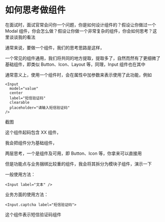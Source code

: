 # 如何思考做组件

在面试时，面试官常会问你一个问题，你是如何设计组件的？假设让你做过一个 Modal 组件，你会怎么做？假设让你做一个非常复杂的组件，你会如何思考？这里谈谈我的看法

通常来说，要做一个组件，我们的思考思路是这样，

一个常见的组件通用，我们将共同的地方提取，提取多了，自然而然有了更细微了基础组件，即类似 Button、Icon、Layout 等，同理，Input 组件也在其中

通常意义上，使用一个组件时，会在属性中加参数来表示使用了此功能，例如

```tsx
<Input
  model="value"
  center
  label="短信验证码"
  clearable
  placeholder="请输入短信验证码"
/>
```

截图

这个组件起码包含 XX 组件，

我会把组件分为基础组件，

两层思考，一个是组件及可用，即 Button、Icon 等，你拿来可以直接用

但是功能点与业务捆绑比较重的组件，我会将其拆分为模块子组件，演示一下

一般使用方法：

```tsx
<Input label="文本" />
```

业务方面的使用方法：

```tsx
<Input.captcha label="短信验证码">
```

这个组件表示短信验证码组件

